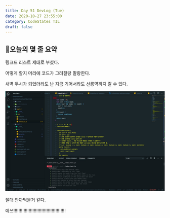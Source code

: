 ```yaml
---
title: Day 51 DevLog (Tue)
date: 2020-10-27 23:55:00
category: CodeStates TIL
draft: false
---
```


## 🤔오늘의 몇 줄 요약

링크드 리스트 제대로 부셨다.

어떻게 할지 머리에 코드가 그려질랑 말랑한다.

새벽 두시가 되었더라도 난 지금 기어서라도 선릉역까지 갈 수 있다.

![](./images/linkedlist.jpeg)

절대 안까먹을거 같다.

예쓰!!!!!!!!!!!!!!!!!!!!!!!!!!!!!!!!!!!!!!!!!
